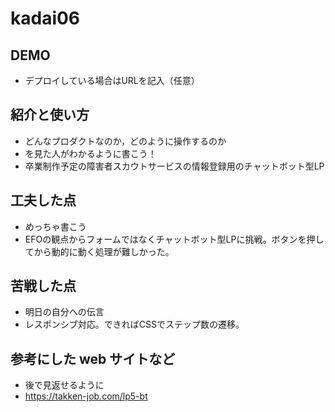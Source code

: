 # kadai06

## DEMO

  - デプロイしている場合はURLを記入（任意）

## 紹介と使い方

  - どんなプロダクトなのか，どのように操作するのか
  - を見た人がわかるように書こう！
  - 卒業制作予定の障害者スカウトサービスの情報登録用のチャットボット型LP


## 工夫した点

  - めっちゃ書こう
  - EFOの観点からフォームではなくチャットボット型LPに挑戦。ボタンを押してから動的に動く処理が難しかった。

## 苦戦した点

  - 明日の自分への伝言
  - レスポンシブ対応。できればCSSでステップ数の遷移。

## 参考にした web サイトなど

  - 後で見返せるように
  - https://takken-job.com/lp5-bt

